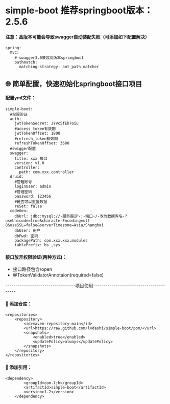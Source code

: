 # simple-boot 推荐springboot版本：2.5.6  
#### 注意：高版本可能会导致swagger自动装配失败（可添加如下配置解决）

    spring:
      mvc:
        # swagger3.0兼容高版本springboot
        pathmatch:
          matching-strategy: ant_path_matcher
## 🌐 简单配置，快速初始化springboot接口项目


#### 配置yml文件：

    simple-boot:
      #权限验证
      auth:
        jwtTokenSecret: JYVc5fEh7oiu
        #access_token有效期
        jwtTokenOffset: 1800
        #refresh_token有效期
        refreshTokenOffset: 3600
      #swigger配置  
      swagger:
        title: xxx 接口
        version: v1.0
        controller:
          path: com.xxx.controller
      druid:
        #管理账号
        loginUser: admin
        #管理密码
        password: 123456
        #是否可以重置数据
        reSet: false
      codeGen:
        dbUrl: jdbc:mysql://-服务器IP-:-端口-/-改为数据库名-?useUnicode=true&characterEncoding=utf-8&useSSL=false&serverTimezone=Asia/Shanghai
        dbUser: 用户
        dbPwd: 密码
        packagePath: com.xxx.xxx.modules
        tablePrefix: bs_,sys_

#### 接口放开权限验证(两种方式)：
- 接口路径包含/open
- @TokenValidatorAnnotaion(required=false)

----------------------------------项目使用----------------------------------------

#### 🔖 添加仓库：

    <repositories>
        <repository>
            <id>maven-repository-main</id>
            <url>https://raw.github.com/lvdashi/simple-boot/pom/</url>
            <snapshots>
                <enabled>true</enabled>
                <updatePolicy>always</updatePolicy>
            </snapshots>
        </repository>
    </repositories>
    
#### 🔖 添加引用：

    <dependency>
            <groupId>com.ljh</groupId>
            <artifactId>simple-boot</artifactId>
            <version>1.2</version>
        </dependency>
